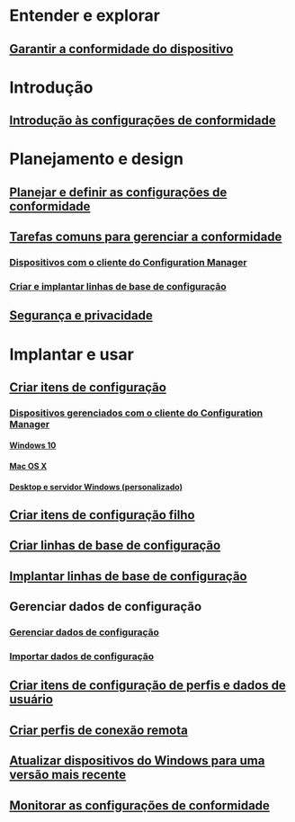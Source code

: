 # Entender e explorar
## [Garantir a conformidade do dispositivo](understand/ensure-device-compliance.md)

# Introdução
## [Introdução às configurações de conformidade](get-started/get-started-with-compliance-settings.md)

# Planejamento e design
## [Planejar e definir as configurações de conformidade](plan-design/plan-for-and-configure-compliance-settings.md)
## [Tarefas comuns para gerenciar a conformidade](plan-design/common-tasks-for-managing-compliance.md)
### [Dispositivos com o cliente do Configuration Manager](plan-design/common-tasks-for-managing-compliance-on-devices-with-the-client.md)
### [Criar e implantar linhas de base de configuração](plan-design/common-tasks-for-creating-and-deploying-configuration-baselines.md)
## [Segurança e privacidade](plan-design/security-and-privacy-for-compliance-settings.md)

# Implantar e usar

## [Criar itens de configuração](deploy-use/create-configuration-items.md)
### [Dispositivos gerenciados com o cliente do Configuration Manager](deploy-use/configuration-items-for-devices-managed-with-the-client.md)
#### [Windows 10](deploy-use/create-configuration-items-for-windows-10-devices-managed-with-the-client.md)
#### [Mac OS X](deploy-use/create-configuration-items-for-mac-os-x-devices-managed-with-the-client.md)
#### [Desktop e servidor Windows (personalizado)](deploy-use/create-custom-configuration-items-for-windows-desktop-and-server-computers-managed-with-the-client.md)
## [Criar itens de configuração filho](deploy-use/create-child-configuration-items.md)

## [Criar linhas de base de configuração](deploy-use/create-configuration-baselines.md)
## [Implantar linhas de base de configuração](deploy-use/deploy-configuration-baselines.md)

## Gerenciar dados de configuração
### [Gerenciar dados de configuração](deploy-use/management-tasks-for-configuration-data.md)
### [Importar dados de configuração](deploy-use/import-configuration-data.md)

## [Criar itens de configuração de perfis e dados de usuário](deploy-use/create-user-data-and-profiles-configuration-items.md)
## [Criar perfis de conexão remota](deploy-use/create-remote-connection-profiles.md)
## [Atualizar dispositivos do Windows para uma versão mais recente](deploy-use/upgrade-windows-version.md)
## [Monitorar as configurações de conformidade](deploy-use/monitor-compliance-settings.md)
